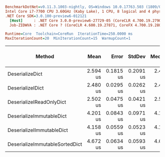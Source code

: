 ``` ini

BenchmarkDotNet=v0.11.3.1003-nightly, OS=Windows 10.0.17763.503 (1809/October2018Update/Redstone5)
Intel Core i7-7700 CPU 3.60GHz (Kaby Lake), 1 CPU, 8 logical and 4 physical cores
.NET Core SDK=3.0.100-preview6-012121
  [Host]     : .NET Core 3.0.0-preview6-27729-05 (CoreCLR 4.700.19.27901, CoreFX 4.700.19.27903), 64bit RyuJIT
  Job-ZIDWVA : .NET Core ? (CoreCLR 4.600.19.27871, CoreFX 4.700.19.28001), 64bit RyuJIT

Runtime=Core  Toolchain=CoreRun  IterationTime=250.0000 ms  
MaxIterationCount=20  MinIterationCount=15  WarmupCount=1  

```
|                         Method |     Mean |     Error |    StdDev |   Median |      Min |      Max | Gen 0/1k Op | Gen 1/1k Op | Gen 2/1k Op | Allocated Memory/Op |
|------------------------------- |---------:|----------:|----------:|---------:|---------:|---------:|------------:|------------:|------------:|--------------------:|
|                DeserializeDict | 2.594 us | 0.1815 us | 0.2091 us | 2.488 us | 2.400 us | 3.078 us |      0.0948 |           - |           - |               416 B |
|               DeserializeIDict | 2.480 us | 0.0295 us | 0.0262 us | 2.483 us | 2.428 us | 2.517 us |      0.0896 |           - |           - |               416 B |
|       DeserializeIReadOnlyDict | 2.502 us | 0.0475 us | 0.0421 us | 2.503 us | 2.442 us | 2.577 us |      0.0914 |           - |           - |               416 B |
|       DeserializeImmutableDict | 4.201 us | 0.0843 us | 0.0971 us | 4.187 us | 4.060 us | 4.373 us |      0.2467 |           - |           - |              1072 B |
|      DeserializeIImmutableDict | 4.158 us | 0.0559 us | 0.0523 us | 4.172 us | 4.063 us | 4.252 us |      0.2457 |           - |           - |              1072 B |
| DeserializeImmutableSortedDict | 4.672 us | 0.0634 us | 0.0593 us | 4.686 us | 4.567 us | 4.767 us |      0.3563 |           - |           - |              1568 B |
